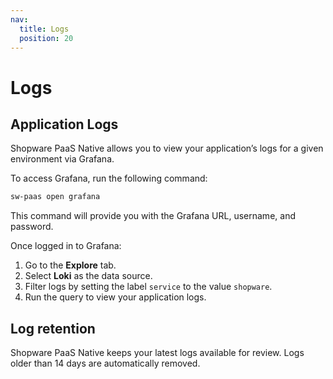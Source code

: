 ```yaml
---
nav:
  title: Logs
  position: 20
---
```


# Logs

## Application Logs

Shopware PaaS Native allows you to view your application’s logs for a given environment via Grafana.

To access Grafana, run the following command:

```bash
sw-paas open grafana
```

This command will provide you with the Grafana URL, username, and password.

Once logged in to Grafana:

1. Go to the **Explore** tab.
2. Select **Loki** as the data source.
3. Filter logs by setting the label `service` to the value `shopware`.
4. Run the query to view your application logs.

## Log retention

Shopware PaaS Native keeps your latest logs available for review. Logs older than 14 days are automatically removed.
